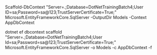 

Scaffold-DbContext "Server=.;Database=DotNetTrainingBatch4;User ID=sa;Password=sa@123;TrustServerCertificate=True;" Microsoft.EntityFrameworkCore.SqlServer -OutputDir Models -Context AppDbContext


dotnet ef dbcontext scaffold "Server=.;Database=DotNetTrainingBatch4;User Id=sa;Password=sa@123;TrustServerCertificate=True;" Microsoft.EntityFrameworkCore.SqlServer -o Models -c AppDbContext -f